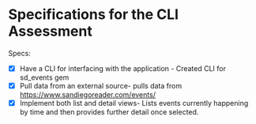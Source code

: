 # Specifications for the CLI Assessment

Specs:
- [x] Have a CLI for interfacing with the application - Created CLI for sd_events gem
- [x] Pull data from an external source- pulls data from https://www.sandiegoreader.com/events/
- [x] Implement both list and detail views- Lists events currently happening by time and then provides further detail once selected.
